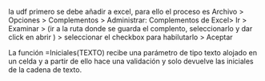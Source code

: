 la udf primero se debe añadir a excel, para ello el proceso es Archivo > Opciones > Complementos > Administrar: Complementos de Excel> Ir > Examinar > 
(ir a la ruta donde se guarda el complento, seleccionarlo y dar click en abrir ) > seleccionar el checkbox para habilutarlo > Aceptar

La función =Iniciales(TEXTO) recibe una parámetro de tipo texto alojado en un celda y a partir de ello hace una validación y solo devuelve las iniciales de la cadena de texto.